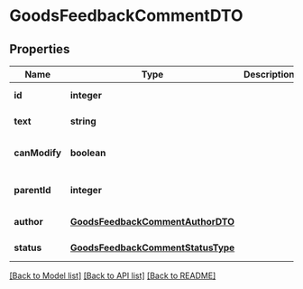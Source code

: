 # GoodsFeedbackCommentDTO

## Properties
Name | Type | Description | Notes
------------ | ------------- | ------------- | -------------
**id** | **integer** |  | [default to null]
**text** | **string** |  | [default to null]
**canModify** | **boolean** |  | [optional] [default to null]
**parentId** | **integer** |  | [optional] [default to null]
**author** | [**GoodsFeedbackCommentAuthorDTO**](GoodsFeedbackCommentAuthorDTO.md) |  | [default to null]
**status** | [**GoodsFeedbackCommentStatusType**](GoodsFeedbackCommentStatusType.md) |  | [default to null]

[[Back to Model list]](../README.md#documentation-for-models) [[Back to API list]](../README.md#documentation-for-api-endpoints) [[Back to README]](../README.md)


